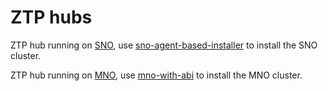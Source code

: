 # ZTP hubs

ZTP hub running on [SNO](sno/README.md), use [sno-agent-based-installer](https://github.com/borball/sno-agent-based-installer) to install the SNO cluster.

ZTP hub running on [MNO](mno/README.md), use [mno-with-abi](https://github.com/borball/mno-with-abi) to install the MNO cluster.